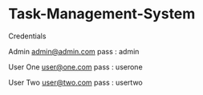 # Task-Management-System

Credentials

Admin
admin@admin.com
pass : admin

User One
user@one.com
pass : userone

User Two
user@two.com
pass : usertwo
